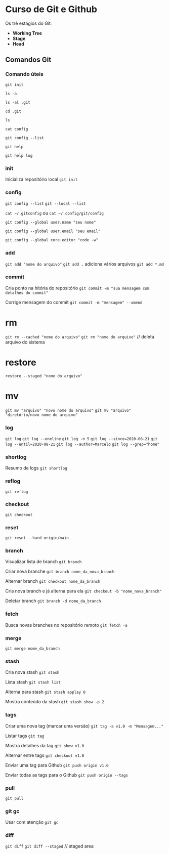 # Curso de Git e Github

Os trê estágios do Git:
- **Working Tree**
- **Stage**
- **Head**


## Comandos Git


### Comando úteis
`git init`

`ls -a`

`ls -al .git`

`cd .git`

`ls`

`cat config`

`git config --list`

`git help`

`git help log`


### init
Inicializa repositório local
`git init`


### config
`git config --list`
`git --local --list`

`cat ~/.gitconfig` ou `cat ~/.config/git/config`

`git config --global user.name "seu nome"`

`git config --global user.email "seu email"`

`git config --global core.editor "code -w"`


### add
`git add "nome do arquivo"`
`git add .`  adiciona vários arquivos
`git add *.md`

### commit
Cria ponto na hitória do repositório
`git commit -m "sua mensagem com detalhes do commit"`

Corrige mensagem do commit
`git commit -m "mensagem" --amend`


# rm 
`git rm --cached "nome do arquivo"`
`git rm "nome do arquivo"` // deleta arquivo do sistema


# restore
`restore --staged "nome do arquivo"`

# mv
`git mv "arquivo" "novo nome do arquivo"`
`git mv "arquivo" "diretório/novo nome do arquivo"`


### log
`git log`
`git log --oneline`
`git log -n 5`
`git log --since=2020-08-21`
`git log --until=2020-08-21`
`git log --author=Marcelo`
`git log --grep="home"`

### shortlog

Resumo de logs
`git shortlog`

### reflog
`git reflog`

### checkout
`git checkout`

### reset
`git reset --hard origin/main`

### branch
Visualizar lista de branch
`git branch`

Criar nova branche
`git branch nome_da_nova_branch`

Alternar branch
`git checkout nome_da_branch`

Cria nova branch e já alterna para ela
`git checkout -b "nome_nova_branch"`

Deletar branch
`git branch -d nome_da_branch `


### fetch
Busca novas branches no repositório remoto
`git fetch -a`


### merge
`git merge nome_da_branch`


### stash
Cria nova stash
`git stash`

Lista stash
`git stash list`

Alterna para stash
`git stash applay 0`

Mostra conteúdo da stash
`git stash show -p 2`


### tags
Criar uma nova tag (marcar uma versão)
`git tag -a v1.0 -m "Mensagem..."`

Listar tags
`git tag`

Mostra detalhes da tag
`git show v1.0`

Alternar entre tags
`git checkout v1.0`

Enviar uma tag para Github
`git push origin v1.0`

Enviar todas as tags para o Github
`git push origin --tags`


### pull
`git pull`

### git gc
Usar com atenção
`git gc`


### diff
`git diff`
`git diff --staged` // staged area
